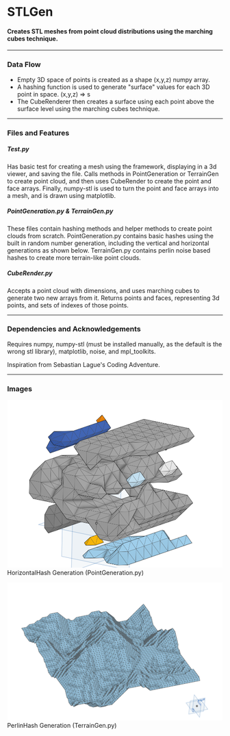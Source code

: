 # STLGen
#### Creates STL meshes from point cloud distributions using the marching cubes technique.

---
### Data Flow
* Empty 3D space of points is created as a shape (x,y,z) numpy array.
* A hashing function is used to generate "surface" values for each 3D point in space. (x,y,z) => s 
* The CubeRenderer then creates a surface using each point above the surface level using the marching cubes technique. 

---
### Files and Features
##### Test.py
Has basic test for creating a mesh using the framework, displaying in a 3d viewer, and saving the file. Calls methods in PointGeneration or TerrainGen to create point cloud, and then uses CubeRender to create the point and face arrays. Finally, numpy-stl is used to turn the point and face arrays into a mesh, and is drawn using matplotlib.

##### PointGeneration.py & TerrainGen.py
These files contain hashing methods and helper methods to create point clouds from scratch. PointGeneration.py contains basic hashes using the built in random number generation, including the vertical and horizontal generations as shown below. TerrainGen.py contains perlin noise based hashes to create more terrain-like point clouds.

##### CubeRender.py
Accepts a point cloud with dimensions, and uses marching cubes to generate two new arrays from it. Returns points and faces, representing 3d points, and sets of indexes of those points.

---
### Dependencies and Acknowledgements
Requires numpy, numpy-stl (must be installed manually, as the default is the wrong stl library), matplotlib, noise, and mpl_toolkits.

Inspiration from Sebastian Lague's Coding Adventure.

---
### Images
![HorizontalHash Generation](https://github.com/ColinPollard/STLGen/blob/master/ProcessedData/HorizontalHash%20Example.PNG)
HorizontalHash Generation (PointGeneration.py)

![PerlinHash Generation](https://github.com/ColinPollard/STLGen/blob/master/ProcessedData/PerlinHash%20Example.PNG)
PerlinHash Generation (TerrainGen.py)
